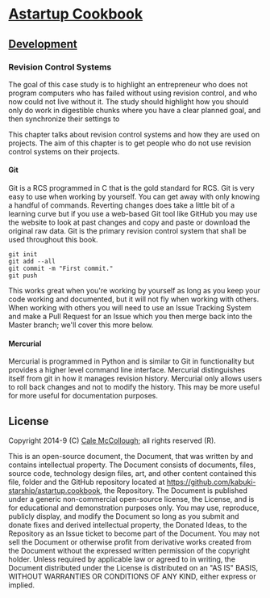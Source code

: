 # [Astartup Cookbook](./readme.md)

## [Development](./readme.md)

### Revision Control Systems

The goal of this case study is to highlight an entrepreneur who does not program computers who has failed without using revision control, and who now could not live without it. The study should highlight how you should only do work in digestible chunks where you have a clear planned goal, and then synchronize their settings to

This chapter talks about revision control systems and how they are used on projects. The aim of this chapter is to get people who do not use revision control systems on their projects.

#### Git

Git is a RCS programmed in C that is the gold standard for RCS. Git is very easy to use when working by yourself. You can get away with only knowing a handful of commands. Reverting changes does take a little bit of a learning curve but if you use a web-based Git tool like GitHub you may use the website to look at past changes and copy and paste or download the original raw data. Git is the primary revision control system that shall be used throughout this book.

```
git init
git add --all
git commit -m "First commit."
git push
```

This works great when you're working by yourself as long as you keep your code working and documented, but it will not fly when working with others. When working with others you will need to use an Issue Tracking System and make a Pull Request for an Issue which you then merge back into the Master branch; we'll cover this more below.

#### Mercurial

Mercurial is programmed in Python and is similar to Git in functionality but provides a higher level command line interface. Mercurial distinguishes itself from git in how it manages revision history. Mercurial only allows users to roll back changes and not to modify the history. This may be more useful for more useful for documentation purposes.

## License

Copyright 2014-9 (C) [Cale McCollough](https://calemccollough.github.io); all rights reserved (R).

This is an open-source document, the Document, that was written by and contains intellectual property. The Document consists of documents, files, source code, technology design files, art, and other content contained this file, folder and the GitHub repository located at <https://github.com/kabuki-starship/astartup.cookbook>, the Repository. The Document is published under a generic non-commercial open-source license, the License, and is for educational and demonstration purposes only. You may use, reproduce, publicly display, and modify the Document so long as you submit and donate fixes and derived intellectual property, the Donated Ideas, to the Repository as an Issue ticket to become part of the Document. You may not sell the Document or otherwise profit from derivative works created from the Document without the expressed written permission of the copyright holder. Unless required by applicable law or agreed to in writing, the Document distributed under the License is distributed on an "AS IS" BASIS, WITHOUT WARRANTIES OR CONDITIONS OF ANY KIND, either express or implied.
